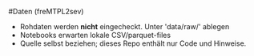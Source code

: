 #Daten (freMTPL2sev)
- Rohdaten werden **nicht** eingecheckt. Unter 'data/raw/' ablegen
- Notebooks erwarten lokale CSV/parquet-files
- Quelle selbst beziehen; dieses Repo enthält nur Code und Hinweise.
